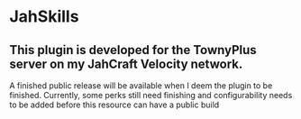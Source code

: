 # JahSkills
## This plugin is developed for the TownyPlus server on my JahCraft Velocity network.
A finished public release will be available when I deem the plugin to be finished.
Currently, some perks still need finishing and configurability needs to be added before this resource can have a public build
